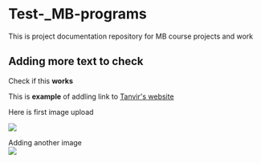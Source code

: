 # Test-\_MB-programs

This is project documentation repository for MB course projects and work

## Adding more text to check

Check if this **works**

This is **example** of addling link to [Tanvir's website](http://archive.fabacademy.org/2018/labs/fablabcept/students/tanvir-khorajiya/)

Here is first image upload

![](.gitbook/assets/t1.JPG)

Adding another image  
![](.gitbook/assets/u0.JPG)

